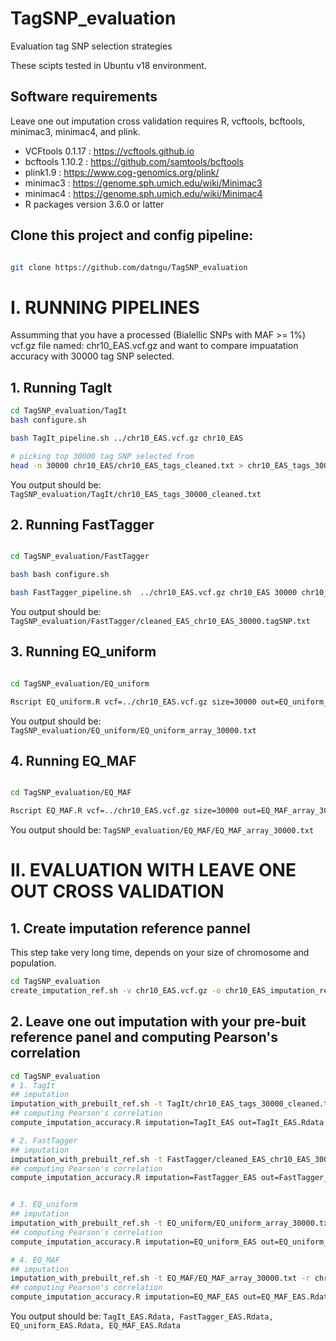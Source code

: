# TagSNP_evaluation
Evaluation tag SNP selection strategies

These scipts tested in Ubuntu v18 environment.


## Software requirements
Leave one out imputation cross validation requires R, vcftools, bcftools, minimac3, minimac4, and plink.
- VCFtools 0.1.17 : https://vcftools.github.io
- bcftools 1.10.2 : https://github.com/samtools/bcftools
- plink1.9 : https://www.cog-genomics.org/plink/
- minimac3 : https://genome.sph.umich.edu/wiki/Minimac3
- minimac4 : https://genome.sph.umich.edu/wiki/Minimac4
- R packages version 3.6.0 or latter

## Clone this project and config pipeline:

```sh

git clone https://github.com/datngu/TagSNP_evaluation

```
# I. RUNNING PIPELINES

Assumming that you have a processed (Bialellic SNPs with MAF >= 1%) vcf.gz file named: chr10_EAS.vcf.gz and want to compare impuatation accuracy with 30000 tag SNP selected.

## 1. Running TagIt

```sh
cd TagSNP_evaluation/TagIt
bash configure.sh

bash TagIt_pipeline.sh ../chr10_EAS.vcf.gz chr10_EAS

# picking top 30000 tag SNP selected from 
head -n 30000 chr10_EAS/chr10_EAS_tags_cleaned.txt > chr10_EAS_tags_30000_cleaned.txt

```
You output should be: `TagSNP_evaluation/TagIt/chr10_EAS_tags_30000_cleaned.txt`

## 2. Running FastTagger

```sh

cd TagSNP_evaluation/FastTagger 

bash bash configure.sh

bash FastTagger_pipeline.sh  ../chr10_EAS.vcf.gz chr10_EAS 30000 chr10_EAS

```

You output should be: `TagSNP_evaluation/FastTagger/cleaned_EAS_chr10_EAS_30000.tagSNP.txt`

## 3. Running EQ_uniform

```sh

cd TagSNP_evaluation/EQ_uniform

Rscript EQ_uniform.R vcf=../chr10_EAS.vcf.gz size=30000 out=EQ_uniform_array_30000.txt

```

You output should be: `TagSNP_evaluation/EQ_uniform/EQ_uniform_array_30000.txt`

## 4. Running EQ_MAF

```sh

cd TagSNP_evaluation/EQ_MAF

Rscript EQ_MAF.R vcf=../chr10_EAS.vcf.gz size=30000 out=EQ_MAF_array_30000.txt

```

You output should be: `TagSNP_evaluation/EQ_MAF/EQ_MAF_array_30000.txt`

# II. EVALUATION WITH LEAVE ONE OUT CROSS VALIDATION

## 1. Create imputation reference pannel
This step take very long time, depends on your size of chromosome and population.
```sh
cd TagSNP_evaluation
create_imputation_ref.sh -v chr10_EAS.vcf.gz -o chr10_EAS_imputation_ref -p 16

```


## 2. Leave one out imputation with your pre-buit reference panel and computing Pearson's correlation

```sh
cd TagSNP_evaluation
# 1. TagIt
## imputation
imputation_with_prebuilt_ref.sh -t TagIt/chr10_EAS_tags_30000_cleaned.txt -r chr10_EAS_imputation_ref -o TagIt_EAS -p 16
## computing Pearson's correlation
compute_imputation_accuracy.R imputation=TagIt_EAS out=TagIt_EAS.Rdata

# 2. FastTagger
## imputation
imputation_with_prebuilt_ref.sh -t FastTagger/cleaned_EAS_chr10_EAS_30000.tagSNP.txt -r chr10_EAS_imputation_ref -o FastTagger_EAS -p 16
## computing Pearson's correlation
compute_imputation_accuracy.R imputation=FastTagger_EAS out=FastTagger_EAS.Rdata


# 3. EQ_uniform
## imputation
imputation_with_prebuilt_ref.sh -t EQ_uniform/EQ_uniform_array_30000.txt -r chr10_EAS_imputation_ref -o EQ_uniform_EAS -p 16
## computing Pearson's correlation
compute_imputation_accuracy.R imputation=EQ_uniform_EAS out=EQ_uniform_EAS.Rdata

# 4. EQ_MAF
## imputation
imputation_with_prebuilt_ref.sh -t EQ_MAF/EQ_MAF_array_30000.txt -r chr10_EAS_imputation_ref -o EQ_MAF_EAS -p 16
## computing Pearson's correlation
compute_imputation_accuracy.R imputation=EQ_MAF_EAS out=EQ_MAF_EAS.Rdata

```

You output should be: `TagIt_EAS.Rdata, FastTagger_EAS.Rdata, EQ_uniform_EAS.Rdata, EQ_MAF_EAS.Rdata`






















